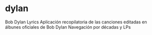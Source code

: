 dylan
=========

Bob Dylan Lyrics
Aplicación recopilatoria de las canciones editadas en álbunes oficiales de Bob Dylan
Navegación por décadas y LPs
